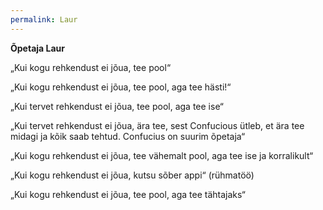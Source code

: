 ```yaml
---
permalink: Laur
---
```


__Õpetaja Laur__

„Kui kogu rehkendust ei jõua, tee pool“

„Kui kogu rehkendust ei jõua, tee pool, aga tee hästi!“

„Kui tervet rehkendust ei jõua, tee pool, aga tee ise“

„Kui tervet rehkendust ei jõua, ära tee, sest Confucious ütleb, et ära tee midagi ja kõik saab tehtud. Confucius on suurim õpetaja“

„Kui kogu rehkendust ei jõua, tee vähemalt pool, aga tee ise ja korralikult“

„Kui kogu rehkendust ei jõua, kutsu sõber appi“ (rühmatöö)

„Kui kogu rehkendust ei jõua, tee pool, aga tee tähtajaks“
